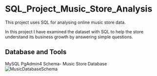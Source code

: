 # SQL_Project_Music_Store_Analysis
This project uses SQL for analysing online music store data.

In this project I have examined the dataset with SQL to help the store understand its business growth by answering simple questions.



## Database and Tools
MySQL
PgAdmin4
Schema- Music Store Database
![MusicDatabaseSchema](https://user-images.githubusercontent.com/112153548/213707717-bfc9f479-52d9-407b-99e1-e94db7ae10a3.png)
